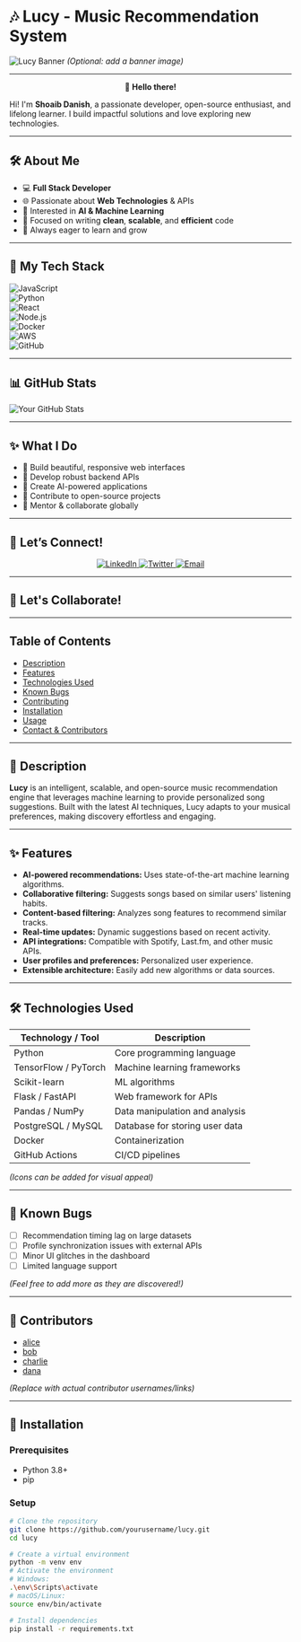 # 🎶 Lucy - Music Recommendation System

![Lucy Banner](https://your-image-link.com/banner.png) *(Optional: add a banner image)*

---


<!-- Animated waving emoji -->
<p align="center">👋 <b>Hello there!</b></p>

Hi! I'm **Shoaib Danish**, a passionate developer, open-source enthusiast, and lifelong learner. I build impactful solutions and love exploring new technologies.

---

## 🛠️ About Me

- 💻 **Full Stack Developer**
- 🌐 Passionate about **Web Technologies** & APIs
- 🤖 Interested in **AI & Machine Learning**
- 🎯 Focused on writing **clean**, **scalable**, and **efficient** code
- 🚀 Always eager to learn and grow

---

## 🌟 My Tech Stack

<!-- Blinking or pulsing badges for visual interest -->
![JavaScript](https://img.shields.io/badge/-JavaScript-gray?logo=javascript&logoColor=F7DF1E&style=for-the-badge)  
![Python](https://img.shields.io/badge/-Python-gray?logo=python&logoColor=3776AB&style=for-the-badge)  
![React](https://img.shields.io/badge/-React-gray?logo=react&logoColor=61DAFB&style=for-the-badge)  
![Node.js](https://img.shields.io/badge/-Node.js-gray?logo=node.js&logoColor=8CC84B&style=for-the-badge)  
![Docker](https://img.shields.io/badge/-Docker-gray?logo=docker&logoColor=2496ED&style=for-the-badge)  
![AWS](https://img.shields.io/badge/-AWS-gray?logo=amazon-web-services&logoColor=232F3E&style=for-the-badge)  
![GitHub](https://img.shields.io/badge/-GitHub-gray?logo=github&logoColor=181717&style=for-the-badge)

---

## 📊 GitHub Stats

<!-- Animated stats with GIF or badge -->
![Your GitHub Stats](https://github-readme-stats.vercel.app/api?username=yourusername&show_icons=true&theme=radical&hide_title=true&count_private=true&line_height=21)

---

## ✨ What I Do

- 🚀 Build beautiful, responsive web interfaces
- 🔧 Develop robust backend APIs
- 🤖 Create AI-powered applications
- 💬 Contribute to open-source projects
- 🤝 Mentor & collaborate globally

---

## 🔗 Let’s Connect!

<div align="center">
  <a href="https://linkedin.com/in/yourprofile" target="_blank">
    <img src="https://img.shields.io/badge/-LinkedIn-blue?logo=linkedin&logoColor=FFFFFF&style=for-the-badge" alt="LinkedIn"/>
  </a>
  <a href="https://twitter.com/yourprofile" target="_blank">
    <img src="https://img.shields.io/badge/-Twitter-blue?logo=twitter&logoColor=FFFFFF&style=for-the-badge" alt="Twitter"/>
  </a>
  <a href="mailto:your.email@example.com" target="_blank">
    <img src="https://img.shields.io/badge/-Email-red?logo=gmail&logoColor=FFFFFF&style=for-the-badge" alt="Email"/>
  </a>
</div>

---

## 🚀 Let's Collaborate!

---

## Table of Contents
- [Description](#description)
- [Features](#features)
- [Technologies Used](#technologies-used)
- [Known Bugs](#known-bugs)
- [Contributing](#contributing)
- [Installation](#installation)
- [Usage](#usage)
- [Contact & Contributors](#contact--contributors)

---

## 📝 Description

**Lucy** is an intelligent, scalable, and open-source music recommendation engine that leverages machine learning to provide personalized song suggestions. Built with the latest AI techniques, Lucy adapts to your musical preferences, making discovery effortless and engaging.

---

## ✨ Features

- **AI-powered recommendations:** Uses state-of-the-art machine learning algorithms.
- **Collaborative filtering:** Suggests songs based on similar users' listening habits.
- **Content-based filtering:** Analyzes song features to recommend similar tracks.
- **Real-time updates:** Dynamic suggestions based on recent activity.
- **API integrations:** Compatible with Spotify, Last.fm, and other music APIs.
- **User profiles and preferences:** Personalized user experience.
- **Extensible architecture:** Easily add new algorithms or data sources.

---

## 🛠 Technologies Used

| Technology / Tool     | Description                               |
|------------------------|------------------------------------------|
| Python                | Core programming language                |
| TensorFlow / PyTorch  | Machine learning frameworks              |
| Scikit-learn          | ML algorithms                            |
| Flask / FastAPI       | Web framework for APIs                   |
| Pandas / NumPy       | Data manipulation and analysis           |
| PostgreSQL / MySQL  | Database for storing user data           |
| Docker               | Containerization                         |
| GitHub Actions        | CI/CD pipelines                            |

*(Icons can be added for visual appeal)*

---

## 🐞 Known Bugs

- [ ] Recommendation timing lag on large datasets
- [ ] Profile synchronization issues with external APIs
- [ ] Minor UI glitches in the dashboard
- [ ] Limited language support

*(Feel free to add more as they are discovered!)*

---

## 🤝 Contributors

- [alice](https://github.com/alice)
- [bob](https://github.com/bob)
- [charlie](https://github.com/charlie)
- [dana](https://github.com/dana)

*(Replace with actual contributor usernames/links)*

---

## 🔧 Installation

### Prerequisites
- Python 3.8+
- pip

### Setup

```bash
# Clone the repository
git clone https://github.com/yourusername/lucy.git
cd lucy

# Create a virtual environment
python -m venv env
# Activate the environment
# Windows:
.\env\Scripts\activate
# macOS/Linux:
source env/bin/activate

# Install dependencies
pip install -r requirements.txt
